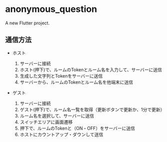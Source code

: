 # anonymous_question

A new Flutter project.



## 通信方法
-  ホスト
    1. サーバーに接続
    2. ホスト(押下)で、ルームのTokenとルーム名を入力して、サーバーに送信
    3. 生成した文字列とTokenをサーバーに送信
    4. サーバーから、ルームのTokenとルーム名を他端末に送信

- ゲスト
    1. サーバーに接続
    2. ゲスト(押下)で、ルーム名一覧を取得（更新ボタンで更新か、1分で更新）
    3. ルーム名を選択して、サーバーに送信
    4. スイッチエリアに画面遷移
    5. 押下で、ルームのTokenと（ON・OFF）をサーバーに送信
    6. ホストにカウントアップ・ダウンして送信

